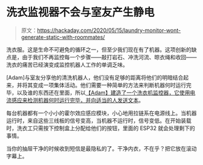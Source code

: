 # 洗衣监视器不会与室友产生静电

> 原文：<https://hackaday.com/2020/05/15/laundry-monitor-wont-generate-static-with-roommates/>

洗衣服。这是生命不可避免的循环之一，但至少我们现在有了机器。这项创新的缺点是，由于我们不再监控每一个步骤——敲打岩石、冲洗河流、晾衣绳和收回——洗衣的痛苦已经演变成监控机器人工作的单调乏味。

[Adam]与室友分享他的清洗机器人，他们没有足够的距离将他们的明暗结合起来，并将其变成一项集体活动。他们需要一种简单的方法来判断机器何时运行完毕，以及谁的东西还在里面，所以[【Adam】建造了一个洗衣机监控器，它使用电流感应来检测机器何时运行完毕，并向适当的人发送文本](http://hackaday.io/project/169990-easy-laundry-monitor)。

每台机器都有一个小小的霍尔效应感应模块，小心地用拉链系在电源线上。当机器运行时，来自这些三线板的信号变高，当机器不运行时，信号变低。在开始装载时，洗衣工只需按下控制盒上分配给他们的按钮，里面的 ESP32 就会处理剩下的事情。

当你的抽屉干净的时候收到短信是最隐私的了。干净内衣，不在乎？把它放在滚动字幕上。